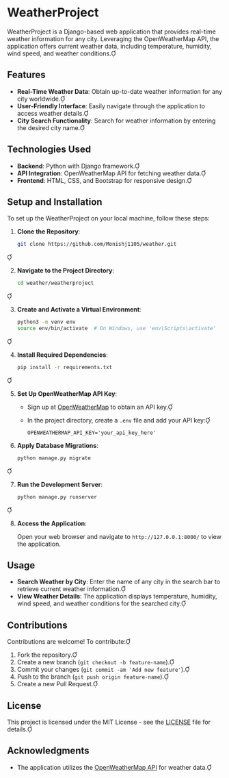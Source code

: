 # WeatherProject

WeatherProject is a Django-based web application that provides real-time weather information for any city. Leveraging the OpenWeatherMap API, the application offers current weather data, including temperature, humidity, wind speed, and weather conditions.

## Features

- **Real-Time Weather Data**: Obtain up-to-date weather information for any city worldwide.
- **User-Friendly Interface**: Easily navigate through the application to access weather details.
- **City Search Functionality**: Search for weather information by entering the desired city name.

## Technologies Used

- **Backend**: Python with Django framework.
- **API Integration**: OpenWeatherMap API for fetching weather data.
- **Frontend**: HTML, CSS, and Bootstrap for responsive design.

## Setup and Installation

To set up the WeatherProject on your local machine, follow these steps:

1. **Clone the Repository**:

   ```bash
   git clone https://github.com/Monishj1105/weather.git
   ```


2. **Navigate to the Project Directory**:

   ```bash
   cd weather/weatherproject
   ```


3. **Create and Activate a Virtual Environment**:

   ```bash
   python3 -m venv env
   source env/bin/activate  # On Windows, use 'env\Scripts\activate'
   ```


4. **Install Required Dependencies**:

   ```bash
   pip install -r requirements.txt
   ```


5. **Set Up OpenWeatherMap API Key**:

   - Sign up at [OpenWeatherMap](https://openweathermap.org/api) to obtain an API key.
   - In the project directory, create a `.env` file and add your API key:

     ```
     OPENWEATHERMAP_API_KEY='your_api_key_here'
     ```

6. **Apply Database Migrations**:

   ```bash
   python manage.py migrate
   ```


7. **Run the Development Server**:

   ```bash
   python manage.py runserver
   ```


8. **Access the Application**:

   Open your web browser and navigate to `http://127.0.0.1:8000/` to view the application.

## Usage

- **Search Weather by City**: Enter the name of any city in the search bar to retrieve current weather information.
- **View Weather Details**: The application displays temperature, humidity, wind speed, and weather conditions for the searched city.

## Contributions

Contributions are welcome! To contribute:

1. Fork the repository.
2. Create a new branch (`git checkout -b feature-name`).
3. Commit your changes (`git commit -am 'Add new feature'`).
4. Push to the branch (`git push origin feature-name`).
5. Create a new Pull Request.

## License

This project is licensed under the MIT License - see the [LICENSE](LICENSE) file for details.

## Acknowledgments

- The application utilizes the [OpenWeatherMap API](https://openweathermap.org/api) for weather data.


